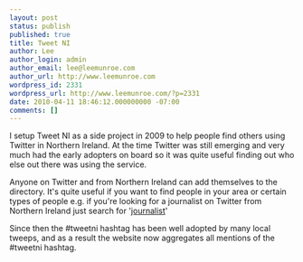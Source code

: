 ```yaml
---
layout: post
status: publish
published: true
title: Tweet NI
author: Lee
author_login: admin
author_email: lee@leemunroe.com
author_url: http://www.leemunroe.com
wordpress_id: 2331
wordpress_url: http://www.leemunroe.com/?p=2331
date: 2010-04-11 18:46:12.000000000 -07:00
comments: []
---
```

I setup Tweet NI as a side project in 2009 to help people find others using Twitter in Northern Ireland. At the time Twitter was still emerging and very much had the early adopters on board so it was quite useful finding out who else out there was using the service.

Anyone on Twitter and from Northern Ireland can add themselves to the directory. It's quite useful if you want to find people in your area or certain types of people e.g. if you're looking for a journalist on Twitter from Northern Ireland just search for '<a href="http://tweetni.com/people?utf8=%E2%9C%93&keyword=journalist">journalist</a>'

Since then the #tweetni hashtag has been well adopted by many local tweeps, and as a result the website now aggregates all mentions of the #tweetni hashtag.
